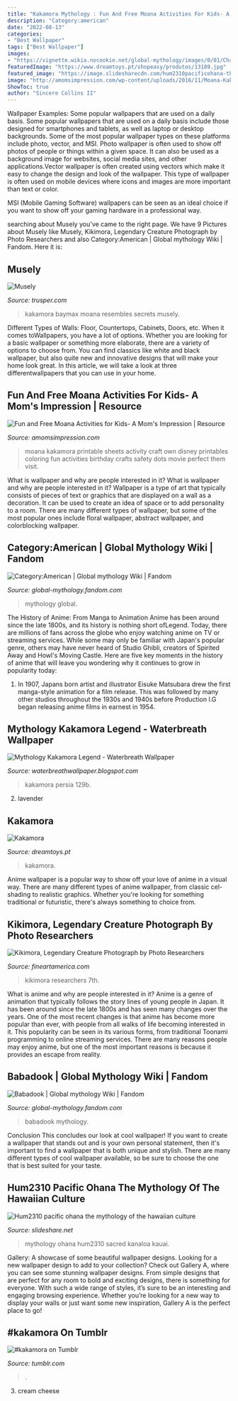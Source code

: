 ```yaml
---
title: "Kakamora Mythology : Fun And Free Moana Activities For Kids- A Mom&#039;s Impression"
description: "Category:american"
date: "2022-08-13"
categories:
- "Best Wallpaper"
tags: ["Best Wallpaper"]
images:
- "https://vignette.wikia.nocookie.net/global-mythology/images/0/01/Charman.jpg/revision/latest?cb=20170814012455"
featuredImage: "https://www.dreamtoys.pt/shopeasy/produtos/13189.jpg"
featured_image: "https://image.slidesharecdn.com/hum2310pacificohana-themythologyofthehawaiianculture-120613094217-phpapp01/95/hum2310-pacific-ohana-the-mythology-of-the-hawaiian-culture-19-728.jpg?cb=1415965140"
image: "http://amomsimpression.com/wp-content/uploads/2016/11/Moana-Kakamora-Maker.jpg"
ShowToc: true
author: "Sincere Collins II"
---
```



Wallpaper Examples: Some popular wallpapers that are used on a daily basis.
Some popular wallpapers that are used on a daily basis include those designed for smartphones and tablets, as well as laptop or desktop backgrounds. Some of the most popular wallpaper types on these platforms include photo, vector, and MSI. 
Photo wallpaper is often used to show off photos of people or things within a given space. It can also be used as a background image for websites, social media sites, and other applications.Vector wallpaper is often created using vectors which make it easy to change the design and look of the wallpaper. This type of wallpaper is often used on mobile devices where icons and images are more important than text or color. 

MSI (Mobile Gaming Software) wallpapers can be seen as an ideal choice if you want to show off your gaming hardware in a professional way.

	

		
searching about Musely you've came to the right page. We have 9 Pictures about Musely like Musely, Kikimora, Legendary Creature Photograph by Photo Researchers and also Category:American | Global mythology Wiki | Fandom. Here it is:
		
    
## Musely

<img loading=lazy src="https://media.musely.com/u/f3d17717-84e0-420a-858b-8e3dd0006568.jpg" onerror="this.onerror=null;this.src='https://tse1.mm.bing.net/th?id=OIP.tMIqs2KsTNzYqmdYDv9HxQHaEH&amp;pid=15.1';" alt="Musely">

_Source: trusper.com_

>kakamora baymax moana resembles secrets musely. 

	

Different Types of Walls: Floor, Countertops, Cabinets, Doors, etc.
When it comes toWallpapers, you have a lot of options. Whether you are looking for a basic wallpaper or something more elaborate, there are a variety of options to choose from. You can find classics like white and black wallpaper, but also quite new and innovative designs that will make your home look great. In this article, we will take a look at three differentwallpapers that you can use in your home.

    
## Fun And Free Moana Activities For Kids- A Mom&#039;s Impression | Resource

<img loading=lazy src="http://amomsimpression.com/wp-content/uploads/2016/11/Moana-Kakamora-Maker.jpg" onerror="this.onerror=null;this.src='https://tse4.mm.bing.net/th?id=OIP.T-pOUB6dOW1tYuvq4TD_QQHaFu&amp;pid=15.1';" alt="Fun and Free Moana Activities for Kids- A Mom&#039;s Impression | Resource">

_Source: amomsimpression.com_

>moana kakamora printable sheets activity craft own disney printables coloring fun activities birthday crafts safety dots movie perfect them visit. 

	

What is wallpaper and why are people interested in it?
What is wallpaper and why are people interested in it?
Wallpaper is a type of art that typically consists of pieces of text or graphics that are displayed on a wall as a decoration. It can be used to create an idea of space or to add personality to a room. There are many different types of wallpaper, but some of the most popular ones include floral wallpaper, abstract wallpaper, and colorblocking wallpaper.

    
## Category:American | Global Mythology Wiki | Fandom

<img loading=lazy src="https://vignette.wikia.nocookie.net/global-mythology/images/0/01/Charman.jpg/revision/latest?cb=20170814012455" onerror="this.onerror=null;this.src='https://tse1.mm.bing.net/th?id=OIP.SjbD13G8EI-RkxIVBffXDAHaJm&amp;pid=15.1';" alt="Category:American | Global mythology Wiki | Fandom">

_Source: global-mythology.fandom.com_

>mythology global. 

	

The History of Anime: From Manga to Animation
Anime has been around since the late 1800s, and its history is nothing short ofLegend. Today, there are millions of fans across the globe who enjoy watching anime on TV or streaming services. While some may only be familiar with Japan's popular genre, others may have never heard of Studio Ghibli, creators of Spirited Away and Howl's Moving Castle. Here are five key moments in the history of anime that will leave you wondering why it continues to grow in popularity today:
1) In 1907, Japans born artist and illustrator Eisuke Matsubara drew the first manga-style animation for a film release. This was followed by many other studios throughout the 1930s and 1940s before Production I.G began releasing anime films in earnest in 1954.

    
## Mythology Kakamora Legend - Waterbreath Wallpaper

<img loading=lazy src="https://www.mythpodcast.com/wp-content/uploads/2018/11/art129B.jpg" onerror="this.onerror=null;this.src='https://tse4.mm.bing.net/th?id=OIP.B5JL_0n_cYsJdK6TxLrNTQHaHa&amp;pid=15.1';" alt="Mythology Kakamora Legend - Waterbreath Wallpaper">

_Source: waterbreathwallpaper.blogspot.com_

>kakamora persia 129b. 

	

2. lavender 

    
## Kakamora

<img loading=lazy src="https://www.dreamtoys.pt/shopeasy/produtos/13189.jpg" onerror="this.onerror=null;this.src='https://tse3.mm.bing.net/th?id=OIP.7JkBr4eg4nlDsO_FVjg6lQHaHa&amp;pid=15.1';" alt="Kakamora">

_Source: dreamtoys.pt_

>kakamora. 

	

Anime wallpaper is a popular way to show off your love of anime in a visual way. There are many different types of anime wallpaper, from classic cel-shading to realistic graphics. Whether you're looking for something traditional or futuristic, there's always something to choice from.

    
## Kikimora, Legendary Creature Photograph By Photo Researchers

<img loading=lazy src="https://images.fineartamerica.com/images-medium-large-5/kikimora-legendary-creature-photo-researchers.jpg" onerror="this.onerror=null;this.src='https://tse3.mm.bing.net/th?id=OIP.1z1RrcgAxxcP2OmVgHiuVQHaNO&amp;pid=15.1';" alt="Kikimora, Legendary Creature Photograph by Photo Researchers">

_Source: fineartamerica.com_

>kikimora researchers 7th. 

	

What is anime and why are people interested in it?
Anime is a genre of animation that typically follows the story lines of young people in Japan. It has been around since the late 1800s and has seen many changes over the years. One of the most recent changes is that anime has become more popular than ever, with people from all walks of life becoming interested in it. This popularity can be seen in its various forms, from traditional Toonami programming to online streaming services. There are many reasons people may enjoy anime, but one of the most important reasons is because it provides an escape from reality.

    
## Babadook | Global Mythology Wiki | Fandom

<img loading=lazy src="https://vignette.wikia.nocookie.net/global-mythology/images/f/f7/Babadook.jpg/revision/latest?cb=20170818170512" onerror="this.onerror=null;this.src='https://tse3.mm.bing.net/th?id=OIP.nHEFqVq-OMquJwYZmb3yLQHaLH&amp;pid=15.1';" alt="Babadook | Global mythology Wiki | Fandom">

_Source: global-mythology.fandom.com_

>babadook mythology. 

	

Conclusion
This concludes our look at cool wallpaper! If you want to create a wallpaper that stands out and is your own personal statement, then it's important to find a wallpaper that is both unique and stylish. There are many different types of cool wallpaper available, so be sure to choose the one that is best suited for your taste.

    
## Hum2310 Pacific Ohana The Mythology Of The Hawaiian Culture

<img loading=lazy src="https://image.slidesharecdn.com/hum2310pacificohana-themythologyofthehawaiianculture-120613094217-phpapp01/95/hum2310-pacific-ohana-the-mythology-of-the-hawaiian-culture-19-728.jpg?cb=1415965140" onerror="this.onerror=null;this.src='https://tse3.mm.bing.net/th?id=OIP.9euRWWH8aMLLyxSimWTU_QHaFj&amp;pid=15.1';" alt="Hum2310 pacific ohana the mythology of the hawaiian culture">

_Source: slideshare.net_

>mythology ohana hum2310 sacred kanaloa kauai. 

	

Gallery: A showcase of some beautiful wallpaper designs.
Looking for a new wallpaper design to add to your collection? Check out Gallery A, where you can see some stunning wallpaper designs. From simple designs that are perfect for any room to bold and exciting designs, there is something for everyone. With such a wide range of styles, it’s sure to be an interesting and engaging browsing experience. Whether you’re looking for a new way to display your walls or just want some new inspiration, Gallery A is the perfect place to go!





	
	
    
## #kakamora On Tumblr

<img loading=lazy src="https://64.media.tumblr.com/401e4a05c39cc0131ef6b807b0ed6a1f/tumblr_pf2gq0TgM51sn3ne4o5_500.jpg" onerror="this.onerror=null;this.src='https://tse4.mm.bing.net/th?id=OIP.V5cgDcJOl0PP_FZ9Gd3XWgHaKe&amp;pid=15.1';" alt="#kakamora on Tumblr">

_Source: tumblr.com_

>. 

	

3. cream cheese 

